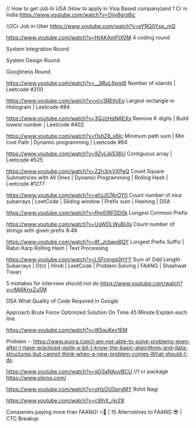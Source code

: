// How to get Job In USA (How to apply in Visa Based company)and 1 Cr in India 
https://www.youtube.com/watch?v=Oiiv8grs8ic

//2Cr Job in Uber 
https://www.youtube.com/watch?v=pYRQ0Yxp_mQ




https://www.youtube.com/watch?v=HtAKAmFtX0M
4 coding round 

System Integration Round

System Design Round 

Googliness Round 


https://www.youtube.com/watch?v=__98uL6wst8
Number of islands | Leetcode #200

https://www.youtube.com/watch?v=vcv3REtIvEo
Largest rectangle in Histogram | Leetcode #84

https://www.youtube.com/watch?v=3QJzHqNAEXs
Remove K digits | Build lowest number | Leetcode #402

https://www.youtube.com/watch?v=t1shZ8_s6jc
Minimum path sum | Min cost Path | Dynamic programming | Leetcode #64

https://www.youtube.com/watch?v=9ZyLjjk536U
Contiguous array | Leetcode #525

https://www.youtube.com/watch?v=Z2h3rkVXPeQ
Count Square Submatrices with All Ones | Dynamic Programming | Rolling Hash | Leetcode #1277

https://www.youtube.com/watch?v=atUJS7ArOY0
Count number of nice subarrays | LeetCode | Sliding window | Prefix sum | Hashing | DSA

https://www.youtube.com/watch?v=fhyIORFDD0k
Longest Common Prefix

https://www.youtube.com/watch?v=UsWDLWuBUls
Count number of strings with given prefix
8:48


https://www.youtube.com/watch?v=8f_JcbwoBQY
Longest Prefix Suffix | Rabin Karp Rolling Hash | Text Processing




https://www.youtube.com/watch?v=LSFcmgq0HYY
Sum of Odd Length Subarrays | O(n) | Hindi | LeetCode | Problem Solving | FAANG | Shashwat Tiwari



5 mistakes for interview should not do 
https://www.youtube.com/watch?v=rMj6KnxZu5M

DSA What Quality of Code Required In Google

Approach 
Brute Force 
Optimized Solution
On Time 45 Minute
Explain each line 

https://www.youtube.com/watch?v=I65quKey1EM



Problem :- 
https://www.quora.com/I-am-not-able-to-solve-problems-even-after-I-have-practiced-quite-a-bit-I-know-the-basic-algorithms-and-data-structures-but-cannot-think-when-a-new-problem-comes-What-should-I-do


https://www.youtube.com/watch?v=qO3aNAovBCU
//1 cr package 
https://www.sibros.com/

https://www.youtube.com/watch?v=oHzGUSprgMY
Rohit Nagi 


https://www.youtube.com/watch?v=c9IhX_rkrZ8

Companies paying more than FAANG! 🔥💯 | 15 Alternatives to FAANG 😎 | CTC Breakup
